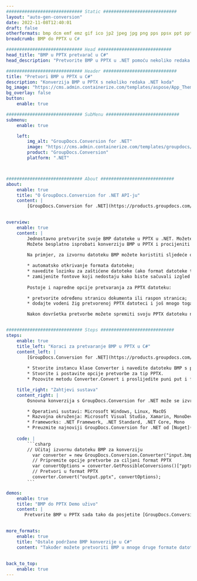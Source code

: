 ```yaml
---
############################# Static ############################
layout: "auto-gen-conversion"
date: 2022-11-08T12:40:01
draft: false
otherformats: bmp dcm emf emz gif ico jp2 jpeg jpg png pps ppsx ppt pptx psb psd svg svgz tga tif tiff webp wmf wmz
breadcrumb: BMP do PPTX u C#

############################# Head ############################
head_title: "BMP u PPTX pretvarač u C#"
head_description: "Pretvorite BMP u PPTX u .NET pomoću nekoliko redaka koda. Koristite GroupDocs Document Conversion API za pretvaranje preko 160 formata datoteka."

############################# Header ############################
title: "Pretvori BMP u PPTX u C#"
description: "Konverzija BMP u PPTX s nekoliko redaka .NET koda"
bg_image: "https://cms.admin.containerize.com/templates/aspose/App_Themes/V3/images/bg/header1.png"
bg_overlay: false
button:
    enable: true

############################# SubMenu ############################
submenu:
    enable: true

    left:
        img_alt: "GroupDocs.Conversion for .NET"
        image: "https://cms.admin.containerize.com/templates/groupdocs/images/product-logos/90x90-noborder/groupdocs-conversion-net.png"
        product: "GroupDocs.Conversion"
        platform: ".NET"



############################# About ############################
about:
    enable: true
    title: "O GroupDocs.Conversion for .NET API-ju"
    content: |
        [GroupDocs.Conversion for .NET](https://products.groupdocs.com/conversion/net/) može se koristiti za pretvaranje Microsoft Worda, Excela, PowerPointa, PDF-a, Visio i drugih formata. GroupDocs.Conversion je samostalni API koji je prikladan za pozadinske i interne sustave gdje su potrebne visoke performanse. Ne ovisi o softveru poput Microsofta ili Open Officea.
    

overview:
    enable: true
    content: |
        Jednostavno pretvorite svoje BMP datoteke u PPTX u .NET. Možete koristiti samo nekoliko C# linija koda na bilo kojoj platformi po vašem izboru kao što su - Windows, Linux, macOS.
        Možete besplatno isprobati konverziju BMP u PPTX i procijeniti kvalitetu rezultata konverzije. Uz jednostavne scenarije konverzije datoteka, možete isprobati naprednije opcije za učitavanje izvorne BMP datoteke i za spremanje izlaznog PPTX rezultata. 
        
        Na primjer, za izvornu datoteku BMP možete koristiti sljedeće opcije učitavanja:

        * automatsko otkrivanje formata datoteke;
        * navedite lozinku za zaštićene datoteke (ako format datoteke to podržava);
        * zamijenite fontove koji nedostaju kako biste sačuvali izgled dokumenta.
        
        Postoje i napredne opcije pretvaranja za PPTX datoteku:

        * pretvorite određenu stranicu dokumenta ili raspon stranica;
        * dodajte vodeni žig pretvorenoj PPTX datoteci i još mnogo toga.

        Nakon dovršetka pretvorbe možete spremiti svoju PPTX datoteku na lokalnu stazu datoteke ili bilo koju pohranu treće strane kao što su FTP, Amazon S3, Google Drive, Dropbox itd. Imajte na umu - da pretvorite BMP u {{ TO}} nema potrebe za instaliranjem bilo kakvog dodatnog softvera - poput MS Officea, Open Officea, Adobe Acrobat Readera itd.


############################# Steps ############################
steps:
    enable: true
    title_left: "Koraci za pretvaranje BMP u PPTX u C#"
    content_left: |
        [GroupDocs.Conversion for .NET](https://products.groupdocs.com/conversion/net/) programerima olakšava pretvaranje BMP datoteke u PPTX s nekoliko redaka koda.
        
        * Stvorite instancu klase Converter i navedite datoteku BMP s punim putem
        * Stvorite i postavite opcije pretvorbe za tip PPTX.
        * Pozovite metodu Converter.Convert i proslijedite puni put i format (PPTX) kao parametar

    title_right: "Zahtjevi sustava"
    content_right: |
        Osnovna konverzija s GroupDocs.Conversion for .NET može se izvršiti u samo nekoliko jednostavnih koraka. Naši API-ji podržani su na svim glavnim platformama i operativnim sustavima. Prije izvršavanja koda u nastavku, provjerite imate li sljedeće preduvjete instalirane na vašem sustavu.

        * Operativni sustavi: Microsoft Windows, Linux, MacOS
        * Razvojna okruženja: Microsoft Visual Studio, Xamarin, MonoDevelop
        * Frameworks: .NET Framework, .NET Standard, .NET Core, Mono
        * Preuzmite najnoviji GroupDocs.Conversion for .NET od [Nuget](https://www.nuget.org/packages/groupdocs.conversion)
         
    code: |
        ```csharp    
        // Učitaj izvornu datoteku BMP za konverziju
          var converter = new GroupDocs.Conversion.Converter("input.bmp");
          // Pripremite opcije pretvorbe za ciljani format PPTX
          var convertOptions = converter.GetPossibleConversions()["pptx"].ConvertOptions;
          // Pretvori u format PPTX
          converter.Convert("output.pptx", convertOptions);
        ```

demos:
    enable: true
    title: "BMP do PPTX Demo uživo"
    content: |
       Pretvorite BMP u PPTX sada tako da posjetite [GroupDocs.Conversion App](https://products.groupdocs.app/conversion/family) web mjesto. Online demo ima sljedeće prednosti
          

more_formats:
    enable: true
    title: "Ostale podržane BMP konverzije u C#"
    content: "Također možete pretvoriti BMP u mnoge druge formate datoteka. Pogledajte popis u nastavku."
       
       
back_to_top:
    enable: true
---
```

